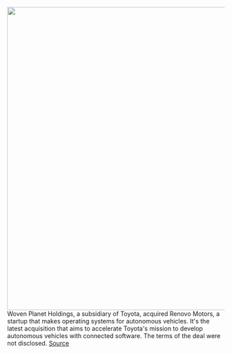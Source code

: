 <img src='https://cdn.vox-cdn.com/thumbor/7HKJVsfxRn5BBaWeBHP7w6Sy0hU=/0x0:1400x926/1200x800/filters:focal(588x351:812x575)/cdn.vox-cdn.com/uploads/chorus_image/image/69920042/1_WvaNRYj4C7k_diYdW2VOSQ.0.png' width='700px' /><br/>
Woven Planet Holdings, a subsidiary of Toyota, acquired Renovo Motors, a startup that makes operating systems for autonomous vehicles. It's the latest acquisition that aims to accelerate Toyota's mission to develop autonomous vehicles with connected software. The terms of the deal were not disclosed.
<a href='https://www.theverge.com/2021/9/28/22698129/toyota-woven-planet-renovo-acquisition-av-operating-system'> Source <a/>